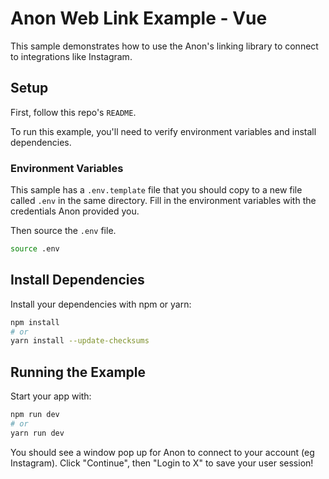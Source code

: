 # Anon Web Link Example - Vue

This sample demonstrates how to use the Anon's linking library to connect to integrations like Instagram.

## Setup

First, follow this repo's `README`.

To run this example, you'll need to verify environment variables and install dependencies.

### Environment Variables

This sample has a `.env.template` file that you should copy to a new file called `.env` in the same directory. Fill in the environment variables with the credentials Anon provided you.

Then source the `.env` file.

```sh
source .env
```

## Install Dependencies

Install your dependencies with npm or yarn:

```sh
npm install
# or
yarn install --update-checksums
```

## Running the Example

Start your app with:

```sh
npm run dev
# or
yarn run dev
```

You should see a window pop up for Anon to connect to your account (eg Instagram). Click "Continue", then "Login to X" to save your user session!
